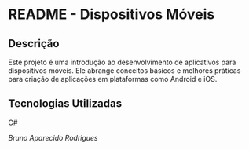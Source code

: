 # README - Dispositivos Móveis

## Descrição

Este projeto é uma introdução ao desenvolvimento de aplicativos para dispositivos móveis. Ele abrange conceitos básicos e melhores práticas para criação de aplicações em plataformas como Android e iOS.

## Tecnologias Utilizadas
 C#

*Bruno Aparecido Rodrigues*
